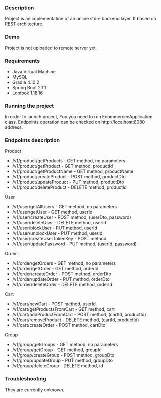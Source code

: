 ### Description

Project is an implementation of an online store backend layer. It based on REST architecture.

### Demo

Project is not uploaded to remote server yet.

### Requirements

* Java Virtual Machine
* MySQL
* Gradle 4.10.2
* Spring Boot 2.1.1
* Lombok 1.18.16

### Running the project

In order to launch project, You you need to run EcommerceeApplication class. 
Endpoints operation can be checked on http://localhost:8080 address.

### Endpoints description

Product
* /v1/product/getProducts - GET method, no parameters
* /v1/product/getProduct - GET method, productId
* /v1/product/getProductName - GET method, productName
* /v1/product/createProduct - POST method, productDto
* /v1/product/updateProduct - PUT method, productDto
* /v1/product/deleteProduct - DELETE method, productId

User
* /v1/user/getAllUsers - GET method, no parameters
* /v1/user/getUser - GET method, userId
* /v1/user/createUser - POST method, (userDto, password)
* /v1/user/deleteUser - DELETE method, userId
* /v1/user/blockUser - PUT method, userId
* /v1/user/unblockUser - PUT method, userId
* /v1/user/createUserTokenKey - POST method
* /v1/user/updatePassword - PUT method, (userId, password)

Order
* /v1/order/getOrders - GET method, no parameters
* /v1/order/getOrder - GET method, orderId
* /v1/order/createOrder - POST method, orderDto
* /v1/order/updateOrder  - PUT method, orderDto
* /v1/order/deleteOrder - DELETE method, orderId

Cart
* /v1/cart/newCart - POST method, userId
* /v1/cart/getProductsFromCart - GET method, cart
* /v1/cart/addProductFromCart - POST method, (cartId, productId)
* /v1/cart/removeProduct - DELETE method, (cartId, productId)
* /v1/cart/createOrder - POST method, cartDto

Group
* /v1/group/getGroups - GET method, no parameters
* /v1/group/getGroup - GET method, groupId
* /v1/group/createGroup - POST method, groupDto
* /v1/group/updateGroup - PUT method, groupDto
* /v1/group/deleteGroup - DELETE method, id

### Troubleshooting

They are currently unknown.



